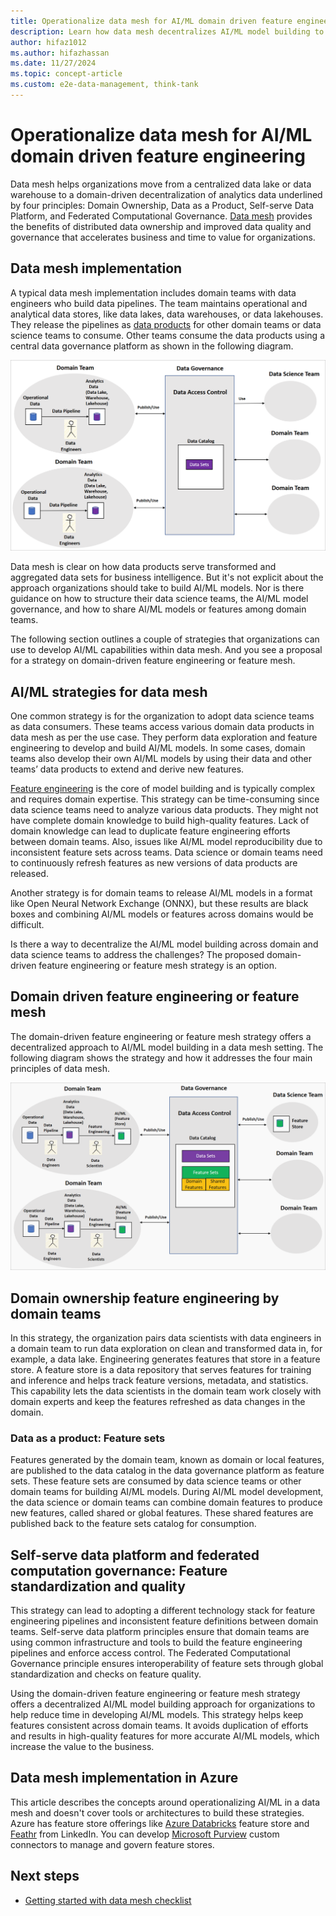 ```yaml
---
title: Operationalize data mesh for AI/ML domain driven feature engineering
description: Learn how data mesh decentralizes AI/ML model building to help organizations move from a centralized data lake or data warehouse to domain driven, decentralized, distributed data analytics.
author: hifaz1012
ms.author: hifazhassan
ms.date: 11/27/2024
ms.topic: concept-article
ms.custom: e2e-data-management, think-tank
---
```


# Operationalize data mesh for AI/ML domain driven feature engineering

Data mesh helps organizations move from a centralized data lake or data warehouse to a domain-driven decentralization of analytics data underlined by four principles: Domain Ownership, Data as a Product, Self-serve Data Platform, and Federated Computational Governance. [Data mesh](what-is-data-mesh.md) provides the benefits of distributed data ownership and improved data quality and governance that accelerates business and time to value for organizations.

## Data mesh implementation

A typical data mesh implementation includes domain teams with data engineers who build data pipelines. The team maintains operational and analytical data stores, like data lakes, data warehouses, or data lakehouses. They release the pipelines as [data products](what-is-data-product.md) for other domain teams or data science teams to consume. Other teams consume the data products using a central data governance platform as shown in the following diagram.

![Architectural diagram showing a data mesh implementation.](../images/data-mesh-implementation.png)

Data mesh is clear on how data products serve transformed and aggregated data sets for business intelligence. But it's not explicit about the approach organizations should take to build AI/ML models. Nor is there guidance on how to structure their data science teams, the AI/ML model governance, and how to share AI/ML models or features among domain teams.

The following section outlines a couple of strategies that organizations can use to develop AI/ML capabilities within data mesh. And you see a proposal for a strategy on domain-driven feature engineering or feature mesh.

## AI/ML strategies for data mesh

One common strategy is for the organization to adopt data science teams as data consumers. These teams access various domain data products in data mesh as per the use case. They perform data exploration and feature engineering to develop and build AI/ML models. In some cases, domain teams also develop their own AI/ML models by using their data and other teams’ data products to extend and derive new features.

[Feature engineering](https://en.wikipedia.org/wiki/Feature_engineering) is the core of model building and is typically complex and requires domain expertise. This strategy can be time-consuming since data science teams need to analyze various data products. They might not have complete domain knowledge to build high-quality features. Lack of domain knowledge can lead to duplicate feature engineering efforts between domain teams. Also, issues like AI/ML model reproducibility due to inconsistent feature sets across teams. Data science or domain teams need to continuously refresh features as new versions of data products are released.

Another strategy is for domain teams to release AI/ML models in a format like Open Neural Network Exchange (ONNX), but these results are black boxes and combining AI/ML models or features across domains would be difficult.

Is there a way to decentralize the AI/ML model building across domain and data science teams to address the challenges? The proposed domain-driven feature engineering or feature mesh strategy is an option.

## Domain driven feature engineering or feature mesh

The domain-driven feature engineering or feature mesh strategy offers a decentralized approach to AI/ML model building in a data mesh setting. The following diagram shows the strategy and how it addresses the four main principles of data mesh.

![Architectural diagram showing the domain driven feature engineering and feature mesh strategy.](../images/domain-driven-feature-eng-feature-mesh-strategy.png)

## Domain ownership feature engineering by domain teams

In this strategy, the organization pairs data scientists with data engineers in a domain team to run data exploration on clean and transformed data in, for example, a data lake. Engineering generates features that store in a feature store. A feature store is a data repository that serves features for training and inference and helps track feature versions, metadata, and statistics. This capability lets the data scientists in the domain team work closely with domain experts and keep the features refreshed as data changes in the domain.

### Data as a product: Feature sets

Features generated by the domain team, known as domain or local features, are published to the data catalog in the data governance platform as feature sets. These feature sets are consumed by data science teams or other domain teams for building AI/ML models. During AI/ML model development, the data science or domain teams can combine domain features to produce new features, called shared or global features. These shared features are published back to the feature sets catalog for consumption.

## Self-serve data platform and federated computation governance: Feature standardization and quality

This strategy can lead to adopting a different technology stack for feature engineering pipelines and inconsistent feature definitions between domain teams. Self-serve data platform principles ensure that domain teams are using common infrastructure and tools to build the feature engineering pipelines and enforce access control. The Federated Computational Governance principle ensures interoperability of feature sets through global standardization and checks on feature quality.

Using the domain-driven feature engineering or feature mesh strategy offers a decentralized AI/ML model building approach for organizations to help reduce time in developing AI/ML models. This strategy helps keep features consistent across domain teams. It avoids duplication of efforts and results in high-quality features for more accurate AI/ML models, which increase the value to the business.

## Data mesh implementation in Azure

This article describes the concepts around operationalizing AI/ML in a data mesh and doesn't cover tools or architectures to build these strategies. Azure has feature store offerings like [Azure Databricks](/azure/databricks/machine-learning/feature-store) feature store and [Feathr](https://github.com/feathr-ai/feathr) from LinkedIn. You can develop [Microsoft Purview](/azure/purview/) custom connectors to manage and govern feature stores.

## Next steps

- [Getting started with data mesh checklist](data-mesh-checklist.md)
